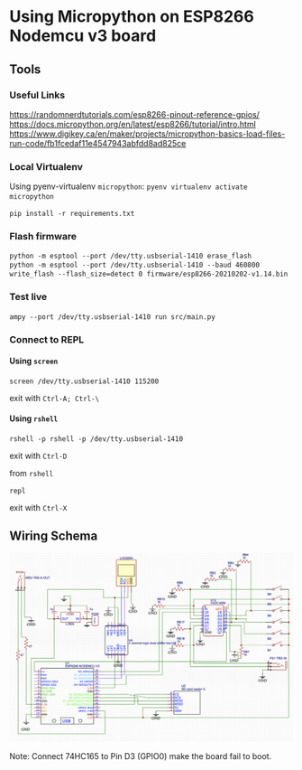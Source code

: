 # Using Micropython on ESP8266 Nodemcu v3 board

## Tools

### Useful Links

https://randomnerdtutorials.com/esp8266-pinout-reference-gpios/
https://docs.micropython.org/en/latest/esp8266/tutorial/intro.html
https://www.digikey.ca/en/maker/projects/micropython-basics-load-files-run-code/fb1fcedaf11e4547943abfdd8ad825ce

### Local Virtualenv

Using pyenv-virtualenv `micropython`: `pyenv virtualenv activate micropython`

```shell
pip install -r requirements.txt
```

### Flash firmware

```shell
python -m esptool --port /dev/tty.usbserial-1410 erase_flash
python -m esptool --port /dev/tty.usbserial-1410 --baud 460800 write_flash --flash_size=detect 0 firmware/esp8266-20210202-v1.14.bin
```

### Test live

```shell
ampy --port /dev/tty.usbserial-1410 run src/main.py
```

### Connect to REPL

#### Using `screen`

```shell
screen /dev/tty.usbserial-1410 115200
```
exit with `Ctrl-A; Ctrl-\`

#### Using `rshell`

```shell
rshell -p rshell -p /dev/tty.usbserial-1410
```
exit with `Ctrl-D`

from `rshell`
```shell
repl
```
exit with `Ctrl-X`

## Wiring Schema

![diagram](img/diagram.png)

Note: Connect 74HC165 to Pin D3 (GPIO0) make the board fail to boot.


